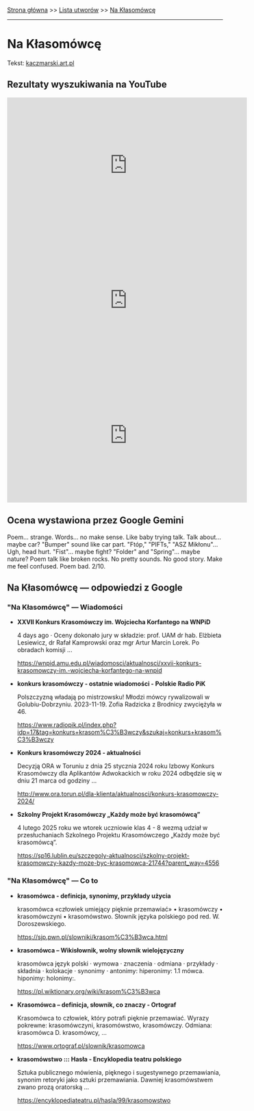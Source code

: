 [Strona główna](../index.md) >> [Lista utworów](../list.md) >> [Na Kłasomówcę](318.md)

---

# Na Kłasomówcę

Tekst: [kaczmarski.art.pl](https://www.kaczmarski.art.pl/tworczosc/wiersze/na-klasomowce/)

## Rezultaty wyszukiwania na YouTube

<iframe width="560" height="315" src="https://www.youtube.com/embed/8IaWemVjIhY?si=IdontcarewhotheIRSsendsImnotpayingtaxes" title="YouTube video player" frameborder="0" allow="accelerometer; autoplay; clipboard-write; encrypted-media; gyroscope; picture-in-picture; web-share" referrerpolicy="strict-origin-when-cross-origin" allowfullscreen></iframe>

<iframe width="560" height="315" src="https://www.youtube.com/embed/3_PaRYzdRj0?si=IdontcarewhotheIRSsendsImnotpayingtaxes" title="YouTube video player" frameborder="0" allow="accelerometer; autoplay; clipboard-write; encrypted-media; gyroscope; picture-in-picture; web-share" referrerpolicy="strict-origin-when-cross-origin" allowfullscreen></iframe>

<iframe width="560" height="315" src="https://www.youtube.com/embed/1yrgpOH3s1U?si=IdontcarewhotheIRSsendsImnotpayingtaxes" title="YouTube video player" frameborder="0" allow="accelerometer; autoplay; clipboard-write; encrypted-media; gyroscope; picture-in-picture; web-share" referrerpolicy="strict-origin-when-cross-origin" allowfullscreen></iframe>

## Ocena wystawiona przez Google Gemini

Poem... strange. Words... no make sense. Like baby trying talk. Talk about... maybe car? "Bumper" sound like car part. "Ftóp," "PIFTs," "ASZ Mikłonu"... Ugh, head hurt. "Fist"... maybe fight? "Folder" and "Spring"... maybe nature? Poem talk like broken rocks. No pretty sounds. No good story. Make me feel confused. Poem bad. 2/10.


## Na Kłasomówcę — odpowiedzi z Google

### "Na Kłasomówcę" — Wiadomości

- **XXVII Konkurs Krasomówczy im. Wojciecha Korfantego na WNPiD**

    4 days ago  ·  Oceny dokonało jury w składzie: prof. UAM dr hab. Elżbieta Lesiewicz, dr Rafał Kamprowski oraz mgr Artur Marcin Lorek. Po obradach komisji ... 

   <https://wnpid.amu.edu.pl/wiadomosci/aktualnosci/xxvii-konkurs-krasomowczy-im.-wojciecha-korfantego-na-wnpid>
- **konkurs krasomówczy - ostatnie wiadomości - Polskie Radio PiK**

    Polszczyzną władają po mistrzowsku! Młodzi mówcy rywalizowali w Golubiu-Dobrzyniu. 2023-11-19. Zofia Radzicka z Brodnicy zwyciężyła w 46. 

   <https://www.radiopik.pl/index.php?idp=17&tag=konkurs+krasom%C3%B3wczy&szukaj=konkurs+krasom%C3%B3wczy>
- **Konkurs krasomówczy 2024 - aktualności**

    Decyzją ORA w Toruniu z dnia 25 stycznia 2024 roku Izbowy Konkurs Krasomówczy dla Aplikantów Adwokackich w roku 2024 odbędzie się w dniu 21 marca od godziny ... 

   <http://www.ora.torun.pl/dla-klienta/aktualnosci/konkurs-krasomowczy-2024/>
- **Szkolny Projekt Krasomówczy „Każdy może być krasomówcą”**

    4 lutego 2025 roku we wtorek uczniowie klas 4 - 8 wezmą udział w przesłuchaniach Szkolnego Projektu Krasomówczego „Każdy może być krasomówcą”. 

   <https://sp16.lublin.eu/szczegoly-aktualnosci/szkolny-projekt-krasomowczy-kazdy-moze-byc-krasomowca-21744?parent_way=4556>

### "Na Kłasomówcę" — Co to

- **krasomówca - definicja, synonimy, przykłady użycia**

    krasomówca «człowiek umiejący pięknie przemawiać» • krasomówczy • krasomówczyni • krasomówstwo. Słownik języka polskiego pod red. W. Doroszewskiego. 

   <https://sjp.pwn.pl/slowniki/krasom%C3%B3wca.html>
- **krasomówca – Wikisłownik, wolny słownik wielojęzyczny**

    krasomówca język polski  · wymowa · znaczenia · odmiana · przykłady · składnia · kolokacje · synonimy · antonimy: hiperonimy: 1.1 mówca. hiponimy: holonimy:. 

   <https://pl.wiktionary.org/wiki/krasom%C3%B3wca>
- **Krasomówca – definicja, słownik, co znaczy - Ortograf**

    Krasomówca to człowiek, który potrafi pięknie przemawiać. Wyrazy pokrewne: krasomówczyni, krasomówstwo, krasomówczy. Odmiana: krasomówca D. krasomówcy, ... 

   <https://www.ortograf.pl/slownik/krasomowca>
- **krasomówstwo ::: Hasła - Encyklopedia teatru polskiego**

    Sztuka publicznego mówienia, pięknego i sugestywnego przemawiania, synonim retoryki jako sztuki przemawiania. Dawniej krasomówstwem zwano prozą oratorską ... 

   <https://encyklopediateatru.pl/hasla/99/krasomowstwo>

